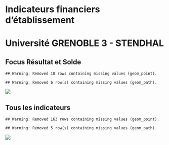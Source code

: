 Indicateurs financiers d’établissement
================

# Université GRENOBLE 3 - STENDHAL

## Focus Résultat et Solde

    ## Warning: Removed 18 rows containing missing values (geom_point).

    ## Warning: Removed 6 row(s) containing missing values (geom_path).

![](université_grenoble_3___stendhal_files/figure-gfm/etab.focus-1.png)<!-- -->

## Tous les indicateurs

    ## Warning: Removed 163 rows containing missing values (geom_point).

    ## Warning: Removed 5 row(s) containing missing values (geom_path).

![](université_grenoble_3___stendhal_files/figure-gfm/etab-1.png)<!-- -->
